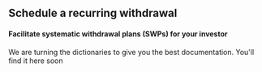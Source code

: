 ## Schedule a recurring withdrawal
#### Facilitate systematic withdrawal plans (SWPs) for your investor

We are turning the dictionaries to give you the best documentation. You'll find it here soon